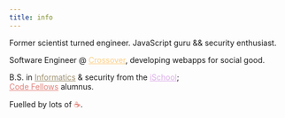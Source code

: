```yaml
---
title: info
---
```


Former scientist turned engineer.
JavaScript guru && security enthusiast.

Software Engineer @ <a href='https://crossoverhealth.com/about' target='_blank' style='color:#FCB034; opacity:0.6'>Crossover</a>, developing webapps for social good.

B.S. in <a href='https://ischool.uw.edu/programs/informatics/what-is-informatics' target='_blank' style='color:#85754d; opacity:0.8'>Informatics</a> & security from the <a href='https://ischool.uw.edu' target='_blank' style='color:#C678DD; opacity:0.6'>iSchool</a>;  
<a href='https://codefellows.org' target='_blank' style='color:#d03226; opacity:0.6'>Code Fellows</a> alumnus.

Fuelled by lots of <span style='color:#d03226; opacity:0.8'>☕</span>.
